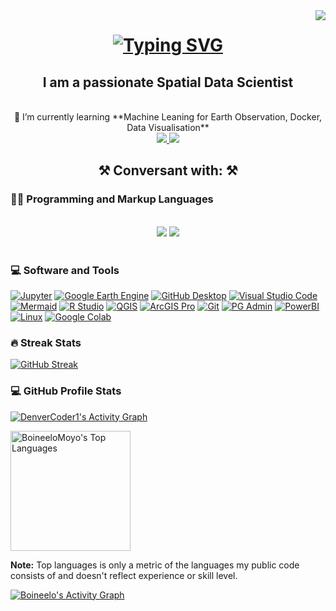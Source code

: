 <img align="right" src="https://visitor-badge.laobi.icu/badge?page_id=BoineeloMoyo.BoineeloMoyo" />

<h1 align="center">
    <a href="https://git.io/typing-svg">
        <img src="https://readme-typing-svg.herokuapp.com?font=Fira+Code&pause=1000&color=3BA198&random=false&width=435&separator=%3C&lines=Hello+There+%F0%9F%91%8B;++I+am+Boineelo+Moyo" alt="Typing SVG" /></a>
</h1>

<h2 align="center">I am a passionate Spatial Data Scientist </h2>

<br/>
<div align = "center">
 🌱 I’m currently learning **Machine Leaning for Earth Observation, Docker, Data Visualisation**
</div>

<div align="center"> 
  <a href="https://www.linkedin.com/in/boineelo/" target="_blank">
    <img src="https://img.shields.io/badge/LinkedIn-0077B5?style=for-the-badge&logo=linkedin&logoColor=white" target="_blank" />
  </a>
  <a href="https://twitter.com/BoineeloMoyo" target="_blank">
     <img src="https://img.shields.io/badge/Twitter-1DA1F2?style=for-the-badge&logo=twitter&logoColor=white" target="_blank" /> 
  </a>
</div>

<h2 align="center">⚒️ Conversant with: ⚒️</h2>
<h3>👨‍💻 Programming and Markup Languages</h3>
<br/>
<div align="center">
    <img src="https://skillicons.dev/icons?i=python,javascript,r,typescript,mysql,postgresql" /> 
    <img src="https://skillicons.dev/icons?i=react,html,css,github,git" /> <br>
</div>
<br/>

<h3>💻 Software and Tools</h3>
  <p>
       <a href="#"><img alt="Jupyter" src="https://img.shields.io/badge/Jupyter-F37626.svg?logo=Jupyter&logoColor=white"></a>
       <a href="#"><img alt="Google Earth Engine" src="https://img.shields.io/badge/google_earth_engine-blue"></a>
      <a href="#"><img alt="GitHub Desktop" src="https://img.shields.io/badge/GitHub%20Desktop-8034A9.svg?logo=github&logoColor=white"></a>
       <a href="#"><img alt="Visual Studio Code" src="https://img.shields.io/badge/Visual%20Studio%20Code-0078d7.svg?logo=visual-studio-code&logoColor=white"></a>
      <a href="#"><img alt="Mermaid" src="https://img.shields.io/badge/mermaid-DE00A5"></a> 
      <a href="#"><img alt="R Studio" src="https://img.shields.io/badge/R_Studio-4AA4DE"></a>
      <a href="#"><img alt="QGIS" src="https://img.shields.io/badge/QGIS-234ea94b"></a>
      <a href="#"><img alt="ArcGIS Pro" src="https://img.shields.io/badge/ArcGIS_Pro-008CC1"></a>
      <a href="#"><img alt="Git" src="https://img.shields.io/badge/Git-F05033.svg?logo=git&logoColor=white"></a>
      <a href="#"><img alt="PG Admin" src="https://img.shields.io/badge/PG_Admin-035a7d"></a>
      <a href="#"><img alt="PowerBI" src="https://img.shields.io/badge/PowerBI-ffdd00"></a>
     <a href="#"><img alt="Linux" src="https://img.shields.io/badge/Linux-1793D1.svg?logo=arch-linux&logoColor=white"></a>
      <a href="#"><img alt="Google Colab" src="https://img.shields.io/badge/google_colab-DD6620"></a>
     
  </p>

  <h3>🔥 Streak Stats</h3>
  <p>
        <a href="https://git.io/streak-stats">
            <img src="https://github-readme-streak-stats.herokuapp.com?user=BoineeloMoyo&theme=neon" alt="GitHub Streak" /></a>
  </p>

  <h3>💻 GitHub Profile Stats</h3>  
  <a href="https://github.com/ashutosh00710/github-readme-activity-graph"><img alt="DenverCoder1's Activity Graph" src="https://github-readme-activity-graph.vercel.app/graph/?username=BoineeloMoyo&bg_color=1F222E&color=F8D866&line=F85D7F&point=FFFFFF&hide_border=true" /></a>

  
  <a href="https://github.com/anuraghazra/github-readme-stats"><img alt="BoineeloMoyo's Top Languages" src="https://boineelomoyo-github-readme-stats.vercel.app/api/top-langs/?username=BoineeloMoyo&langs_count=8&layout=compact&theme=react&hide_border=true&bg_color=1F222E&title_color=F85D7F&icon_color=F8D866&hide=Jupyter%20Notebook,Roff" height="192px"/></a>
  <br/>

  <b>Note:</b> Top languages is only a metric of the languages my public code consists of and doesn't reflect experience or skill level.
  
  <!-- https://github.com/ashutosh00710/github-readme-activity-graph -->

  <a href="https://github.com/ashutosh00710/github-readme-activity-graph"><img alt="Boineelo's Activity Graph" src="https://github-readme-activity-graph.vercel.app/graph/?username=DoineeloMoyo&bg_color=1F222E&color=F8D866&line=F85D7F&point=FFFFFF&hide_border=true" /></a>
